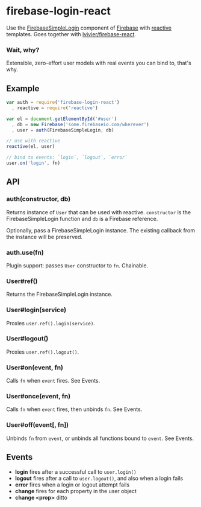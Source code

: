 # firebase-login-react

Use the [FirebaseSimpleLogin](https://www.firebase.com/docs/security/simple-login-overview.html) component of [Firebase](http://firebase.com/) with [reactive](https://github.com/component/reactive) templates. Goes together with [lvivier/firebase-react](https://github.com/lvivier/firebase-react).

### Wait, why?

Extensible, zero-effort user models with real events you can bind to, that's why.

## Example

```js
var auth = require('firebase-login-react')
  , reactive = require('reactive')

var el = document.getElementById('#user')
  , db = new Firebase('some.firebaseio.com/wherever')
  , user = auth(FirebaseSimpleLogin, db)

// use with reactive
reactive(el, user)

// bind to events: `login`, `logout`, `error`
user.on('login', fn)
```

## API

### auth(constructor, db)

Returns instance of `User` that can be used with reactive. `constructor` 
is the FirebaseSimpleLogin function and `db` is a Firebase reference.

Optionally, pass a FirebaseSimpleLogin instance. The existing callback from 
the instance will be preserved.

### auth.use(fn)

Plugin support: passes `User` constructor to `fn`. Chainable.

### User#ref()

Returns the FirebaseSimpleLogin instance.

### User#login(service)

Proxies `user.ref().login(service)`.

### User#logout()

Proxies `user.ref().logout()`.

### User#on(event, fn)

Calls `fn` when `event` fires. See Events.

### User#once(event, fn)

Calls `fn` when `event` fires, then unbinds `fn`. See Events.

### User#off(event[, fn])

Unbinds `fn` from `event`, or unbinds all functions bound to `event`. See Events.

## Events

- **login** fires after a successful call to `user.login()`
- **logout** fires after a call to `user.logout()`, and also when a login fails
- **error** fires when a login or logout attempt fails
- **change** fires for each property in the user object
- **change \<prop\>** ditto
